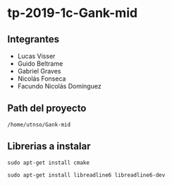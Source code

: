 # tp-2019-1c-Gank-mid

## Integrantes
- Lucas Visser
- Guido Beltrame
- Gabriel Graves
- Nicolás Fonseca
- Facundo Nicolás Domínguez

## Path del proyecto
`/home/utnso/Gank-mid`

## Librerias a instalar
`sudo apt-get install cmake`

`sudo apt-get install libreadline6 libreadline6-dev`
